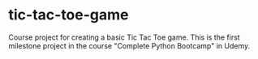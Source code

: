 # tic-tac-toe-game
Course project for creating a basic Tic Tac Toe game. This is the first milestone project in the course "Complete Python Bootcamp" in Udemy.
